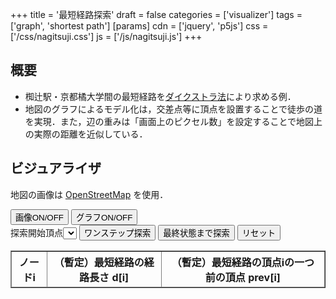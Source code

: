 +++
title = '最短経路探索'
draft = false
categories = ['visualizer']
tags = ['graph', 'shortest path']
[params]
    cdn = ['jquery', 'p5js']
    css = ['/css/nagitsuji.css']
    js = ['/js/nagitsuji.js']
+++

## 概要

* 椥辻駅・京都橘大学間の最短経路を[ダイクストラ法](../dijkstra)により求める例．
* 地図のグラフによるモデル化は，交差点等に頂点を設置することで徒歩の道を実現．また，辺の重みは「画面上のピクセル数」を設定することで地図上の実際の距離を近似している．

## ビジュアライザ

地図の画像は [OpenStreetMap](https://www.openstreetmap.org/copyright/ja) を使用．

<div id="canvas-hole"></div>
<div class="container">
  <div>
    <button class="alg-btn" id="image_load">画像ON/OFF</button>
    <button class="alg-btn" id="graph_draw">グラフON/OFF</button>
  </div>
  <div>
    <label>探索開始頂点</label><select id="start"></select>
    <button class="alg-btn" id="search">ワンステップ探索</button>
    <button class="alg-btn" id="goal">最終状態まで探索</button>
    <button class="alg-btn" id="reset">リセット</button>
  </div>
  <table border="1" id="tbl">
    <thead>
      <tr>
        <th>ノードi</th>
        <th>（暫定）最短経路の経路長さ d[i]</th>
        <th>（暫定）最短経路の頂点iの一つ前の頂点 prev[i]</th>
      </tr>
    </thead>
    <tbody></tbody>
  </table>
</div>
